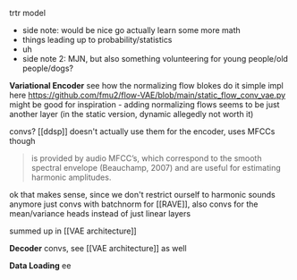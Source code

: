 trtr model
- side note: would be nice go actually learn some more math
- things leading up to probability/statistics
- uh
- side note 2: MJN, but also something volunteering for young people/old people/dogs?

**Variational Encoder**
see how the normalizing flow blokes do it
simple impl here https://github.com/fmu2/flow-VAE/blob/main/static_flow_conv_vae.py
might be good for inspiration - adding normalizing flows seems to be just another layer (in the static version, dynamic allegedly not worth it)

convs? [[ddsp]] doesn't actually use them for the encoder, uses MFCCs though
>is provided by audio MFCC’s, which correspond to the smooth spectral envelope (Beauchamp, 2007) and are useful for estimating harmonic amplitudes.

ok that makes sense, since we don't restrict ourself to harmonic sounds anymore
just convs with batchnorm for [[RAVE]], also convs for the mean/variance heads instead of just linear layers

summed up in [[VAE architecture]]

**Decoder**
convs, see [[VAE architecture]] as well

**Data Loading**
ee